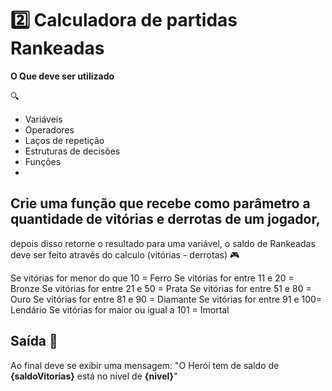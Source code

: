 # 2️⃣ Calculadora de partidas Rankeadas
**O Que deve ser utilizado**

🔍

- Variáveis
- Operadores
- Laços de repetição
- Estruturas de decisões
- Funções
- 
## Crie uma função que recebe como parâmetro a quantidade de vitórias e derrotas de um jogador,
depois disso retorne o resultado para uma variável, o saldo de Rankeadas deve ser feito através do calculo (vitórias - derrotas) 🎮

Se vitórias for menor do que 10 = Ferro
Se vitórias for entre 11 e 20 = Bronze
Se vitórias for entre 21 e 50 = Prata
Se vitórias for entre 51 e 80 = Ouro
Se vitórias for entre 81 e 90 = Diamante
Se vitórias for entre 91 e 100= Lendário
Se vitórias for maior ou igual a 101 = Imortal

## Saída 🏁

Ao final deve se exibir uma mensagem:
"O Herói tem de saldo de **{saldoVitorias}** está no nível de **{nivel}**"
